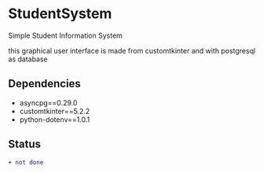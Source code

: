 # StudentSystem
Simple Student Information System

<p> this graphical user interface is made from customtkinter and with postgresql as database </p>

<h2> Dependencies </h2>
<ul>
	<li>asyncpg==0.29.0</li>
	<li>customtkinter==5.2.2</li>
	<li>python-dotenv==1.0.1</li>
</ul>

<h2> Status </h2>

```diff
+ not done
``` 